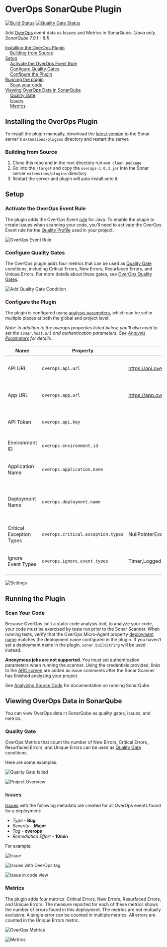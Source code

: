 # OverOps SonarQube Plugin

[![Build Status](https://travis-ci.org/takipi-field/sonar-plugin-overops.svg?branch=develop)](https://travis-ci.org/takipi-field/sonar-plugin-overops)
[![Quality Gate Status](https://sonarcloud.io/api/project_badges/measure?project=takipi-field_sonar-plugin-overops&metric=alert_status)](https://sonarcloud.io/dashboard?id=takipi-field_sonar-plugin-overops)

Add [OverOps](https://www.overops.com/) event data as Issues and Metrics in SonarQube. *(Java only, SonarQube 7.9.1 - 8.1)*

[Installing the OverOps Plugin](#installing-the-overops-plugin)  
&nbsp;&nbsp;&nbsp;&nbsp;[Building from Source](#building-from-source)  
[Setup](#setup)  
&nbsp;&nbsp;&nbsp;&nbsp;[Activate the OverOps Event Rule](#activate-the-overops-event-rule)  
&nbsp;&nbsp;&nbsp;&nbsp;[Configure Quality Gates](#configure-quality-gates)  
&nbsp;&nbsp;&nbsp;&nbsp;[Configure the Plugin](#configure-the-plugin)  
[Running the plugin](#running-the-plugin)  
&nbsp;&nbsp;&nbsp;&nbsp;[Scan your code](#scan-your-code)  
[Viewing OverOps Data in SonarQube](#viewing-overops-data-in-sonarqube)  
&nbsp;&nbsp;&nbsp;&nbsp;[Quality Gate](#quality-gate)  
&nbsp;&nbsp;&nbsp;&nbsp;[Issues](#issues)  
&nbsp;&nbsp;&nbsp;&nbsp;[Metrics](#metrics)  

## Installing the OverOps Plugin

To install the plugin manually, download the [latest version](/takipi-field/sonar-plugin-overops/releases) to the Sonar server's ``extensions/plugins`` directory and restart the server.

### Building from Source

1. Clone this repo and in the root directory run `mvn clean package`
2. Go into the `/target` and copy the `overops-1.0.3.jar` into the Sonar server `extensions/plugins` directory
3. Restart the server and plugin will auto install onto it.

## Setup

### Activate the OverOps Event Rule

The plugin adds the OverOps Event [rule](https://docs.sonarqube.org/latest/user-guide/rules/) for Java. To enable the plugin to create issues when scanning your code, you’ll need to activate the OverOps Event rule for the [Quality Profile](https://docs.sonarqube.org/latest/instance-administration/quality-profiles/) used in your project.

![OverOps Event Rule](readme/rule.png)

### Configure Quality Gates

The OverOps plugin adds four metrics that can be used as [Quality Gate](https://docs.sonarqube.org/latest/user-guide/quality-gates/) conditions, including Critical Errors, New Errors, Resurfaced Errors, and Unique Errors. For more details about these gates, see [OverOps Quality Gates](https://doc.overops.com/docs/overops-quality-gates).

![Add Quality Gate Condition](readme/add-condition.png)

### Configure the Plugin

The plugin is configured using [analysis parameters](https://docs.sonarqube.org/latest/analysis/analysis-parameters/), which can be set in multiple places at both the global and project level.

*Note: In addition to the overops properties listed below, you’ll also need to set the `sonar.host.url` and authentication parameters. See [Analysis Parameters](https://docs.sonarqube.org/latest/analysis/analysis-parameters/) for details.*

| Name | Property | Default | Description |
| ---- | -------- | ------- | ----------- |
| API URL | `overops.api.url` | https://api.overops.com | The complete URL including port and protocol of the OverOps API |
| App URL | `overops.app.url` | https://app.overops.com | The complete URL including port and protocol of the OverOps UI |
| API Token | `overops.api.key` | | The OverOps REST API token to use for authentication. |
| Environment ID | `overops.environment.id` | | The OverOps environment identifier |
| Application Name | `overops.application.name` | | Application Name as specified in OverOps (Optional) |
| Deployment Name | `overops.deployment.name` | | Deployment Name as specified in OverOps. If blank, `sonar.buildString` is used |
| Critical Exception Types| `overops.critical.exception.types` | NullPointerException,IndexOutOfBoundsException,InvalidCastException,AssertionError | A comma delimited list of critical exception types
| Ignore Event Types | `overops.ignore.event.types` | Timer,Logged Warning,Logged Error | A comma delimited list of types of events to ignore

![Settings](readme/settings.png)

## Running the Plugin

### Scan Your Code

Because OverOps isn’t a static code analysis tool, to analyze your code, your code must be exercised by tests run prior to the Sonar Scanner. When running tests, verify that the OverOps Micro-Agent property [deployment name](https://doc.overops.com/docs/agent-properties#section-dtakipi-deployment-name) matches the deployment name configured in the plugin. If you haven’t set a deployment name in the plugin, `sonar.buildString` will be used instead.

**Anonymous jobs are not supported**. You must set authentication parameters when running the scanner. Using the credentials provided, links to the [ARC screen](https://doc.overops.com/docs/automated-root-cause-arc) are added as issue comments after the Sonar Scanner has finished analyzing your project.

See [Analyzing Source Code](https://docs.sonarqube.org/latest/analysis/overview/) for documentation on running SonarQube.

## Viewing OverOps Data in SonarQube

You can view OverOps data in SonarQube as quality gates, issues, and metrics.

### Quality Gate

OverOps Metrics that count the number of New Errors, Critical Errors, Resurfaced Errors, and Unique Errors can be used as [Quality Gate](https://docs.sonarqube.org/latest/user-guide/quality-gates/) conditions.

Here are some examples:

![Quality Gate failed](readme/quality-gate-failed.png)

![Project Overview](readme/overview.png)

### Issues

[Issues](https://docs.sonarqube.org/latest/user-guide/issues/) with the following metadata are created for all OverOps events found for a deployment:

* *Type* - **Bug**
* *Severity* - **Major**
* *Tag* - **overops**
* *Remediation Effort* - **10min**

For example:

![Issue](readme/issue.png)

![Issues with OverOps tag](readme/overops-tag.png)

![Issue in code view](readme/code-view.png)

### Metrics

The plugin adds four metrics: Critical Errors, New Errors, Resurfaced Errors, and Unique Errors. The measure reported for each of these metrics shows the number of errors found in this deployment. The metrics are not mutually exclusive. A single error can be counted in multiple metrics. All errors are counted in the Unique Errors metric.

![OverOps Metrics](readme/overops-metrics.png)

![Metrics](readme/metrics.png)